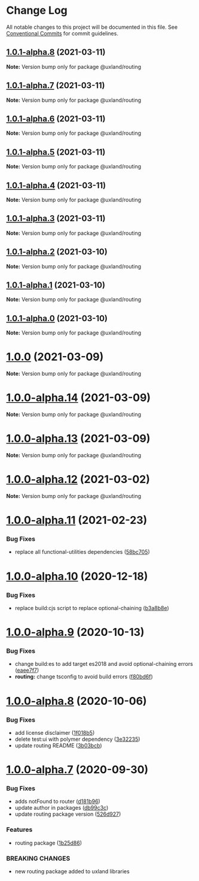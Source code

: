 # Change Log

All notable changes to this project will be documented in this file.
See [Conventional Commits](https://conventionalcommits.org) for commit guidelines.

## [1.0.1-alpha.8](https://github.com/uxland/uxland/compare/@uxland/routing@1.0.1-alpha.7...@uxland/routing@1.0.1-alpha.8) (2021-03-11)

**Note:** Version bump only for package @uxland/routing





## [1.0.1-alpha.7](https://github.com/uxland/uxland/compare/@uxland/routing@1.0.1-alpha.6...@uxland/routing@1.0.1-alpha.7) (2021-03-11)

**Note:** Version bump only for package @uxland/routing





## [1.0.1-alpha.6](https://github.com/uxland/uxland/compare/@uxland/routing@1.0.1-alpha.5...@uxland/routing@1.0.1-alpha.6) (2021-03-11)

**Note:** Version bump only for package @uxland/routing





## [1.0.1-alpha.5](https://github.com/uxland/uxland/compare/@uxland/routing@1.0.1-alpha.4...@uxland/routing@1.0.1-alpha.5) (2021-03-11)

**Note:** Version bump only for package @uxland/routing





## [1.0.1-alpha.4](https://github.com/uxland/uxland/compare/@uxland/routing@1.0.1-alpha.3...@uxland/routing@1.0.1-alpha.4) (2021-03-11)

**Note:** Version bump only for package @uxland/routing





## [1.0.1-alpha.3](https://github.com/uxland/uxland/compare/@uxland/routing@1.0.1-alpha.2...@uxland/routing@1.0.1-alpha.3) (2021-03-11)

**Note:** Version bump only for package @uxland/routing





## [1.0.1-alpha.2](https://github.com/uxland/uxland/compare/@uxland/routing@1.0.1-alpha.1...@uxland/routing@1.0.1-alpha.2) (2021-03-10)

**Note:** Version bump only for package @uxland/routing





## [1.0.1-alpha.1](https://github.com/uxland/uxland/compare/@uxland/routing@1.0.1-alpha.0...@uxland/routing@1.0.1-alpha.1) (2021-03-10)

**Note:** Version bump only for package @uxland/routing





## [1.0.1-alpha.0](https://github.com/uxland/uxland/compare/@uxland/routing@1.0.0...@uxland/routing@1.0.1-alpha.0) (2021-03-10)

**Note:** Version bump only for package @uxland/routing





# [1.0.0](https://github.com/uxland/uxland/compare/@uxland/routing@1.0.0-alpha.14...@uxland/routing@1.0.0) (2021-03-09)

**Note:** Version bump only for package @uxland/routing





# [1.0.0-alpha.14](https://github.com/uxland/uxland/compare/@uxland/routing@1.0.0-alpha.13...@uxland/routing@1.0.0-alpha.14) (2021-03-09)

**Note:** Version bump only for package @uxland/routing





# [1.0.0-alpha.13](https://github.com/uxland/uxland/compare/@uxland/routing@1.0.0-alpha.12...@uxland/routing@1.0.0-alpha.13) (2021-03-09)

**Note:** Version bump only for package @uxland/routing





# [1.0.0-alpha.12](https://github.com/uxland/uxland/compare/@uxland/routing@1.0.0-alpha.11...@uxland/routing@1.0.0-alpha.12) (2021-03-02)

**Note:** Version bump only for package @uxland/routing





# [1.0.0-alpha.11](https://github.com/uxland/uxland/compare/@uxland/routing@1.0.0-alpha.10...@uxland/routing@1.0.0-alpha.11) (2021-02-23)


### Bug Fixes

* replace all functional-utilities dependencies ([58bc705](https://github.com/uxland/uxland/commit/58bc7052d3c59fdeac3bad13b8f43b11b611b29b))





# [1.0.0-alpha.10](https://github.com/uxland/uxland/compare/@uxland/routing@1.0.0-alpha.9...@uxland/routing@1.0.0-alpha.10) (2020-12-18)


### Bug Fixes

* replace build:cjs script to replace optional-chaining ([b3a8b8e](https://github.com/uxland/uxland/commit/b3a8b8e06843d92ee7b11d5c021758a4ba016820))





# [1.0.0-alpha.9](https://github.com/uxland/uxland/compare/@uxland/routing@1.0.0-alpha.8...@uxland/routing@1.0.0-alpha.9) (2020-10-13)


### Bug Fixes

* change build:es to add target es2018 and avoid optional-chaining errors ([eaee7f7](https://github.com/uxland/uxland/commit/eaee7f79aecc91010963cb79fc4e95a70c5c9c74))
* **routing:** change tsconfig to avoid build errors ([f80bd6f](https://github.com/uxland/uxland/commit/f80bd6f4103e4dc4eab48cf97db252c87fddda10))





# [1.0.0-alpha.8](https://github.com/uxland/uxland/compare/@uxland/routing@1.0.0-alpha.7...@uxland/routing@1.0.0-alpha.8) (2020-10-06)


### Bug Fixes

* add license disclaimer ([1f018b5](https://github.com/uxland/uxland/commit/1f018b5d5688f0514963e45a15d20b6a4e3013b9))
* delete test:ui with polymer dependency ([3e32235](https://github.com/uxland/uxland/commit/3e3223503c2ef62273288bdb64482331f8b97ff9))
* update routing README ([3b03bcb](https://github.com/uxland/uxland/commit/3b03bcb1335d9a3b14159436ac1c0d0179586512))





# [1.0.0-alpha.7](https://github.com/uxland/uxland/compare/@uxland/routing@1.0.0-alpha.6...@uxland/routing@1.0.0-alpha.7) (2020-09-30)


### Bug Fixes

* adds notFound to router ([d181b96](https://github.com/uxland/uxland/commit/d181b9673285d17228e0d6c3cd128946e5546eab))
* update author in packages ([db99c3c](https://github.com/uxland/uxland/commit/db99c3c8c54fd0d62dfb0d7894e0e8b0962751b0))
* update routing package version ([526d927](https://github.com/uxland/uxland/commit/526d927ed044ac1421b3e4e25b784ee2258abe20))


### Features

* routing package ([1b25d86](https://github.com/uxland/uxland/commit/1b25d8654bf0726922b007db7ce613c7e7da8a74))


### BREAKING CHANGES

* new routing package added to uxland libraries
